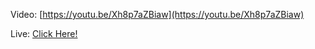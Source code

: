 Video: [https://youtu.be/Xh8p7aZBiaw](https://youtu.be/Xh8p7aZBiaw)

Live: [Click Here!](https://ojitxslml.github.io/Javascript-basic-excercises/Logic-2/)
